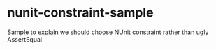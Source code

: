 nunit-constraint-sample
=======================

Sample to explain we should choose NUnit constraint rather than ugly AssertEqual
